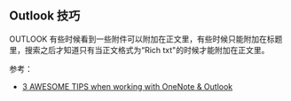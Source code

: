 ## Outlook 技巧

OUTLOOK
有些时候看到一些附件可以附加在正文里，有些时候只能附加在标题里，搜索之后才知道只有当正文格式为“Rich txt"的时候才能附加在正文里。

参考：

- [3 AWESOME TIPS when working with OneNote & Outlook](https://chrismenardtraining.com/post/3-awesome-tips-when-working-with-onenote-outlook)
